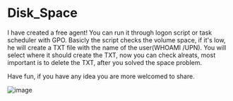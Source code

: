 # Disk_Space

I have created a free agent!
You can run it through logon script or task scheduler with GPO.
Basicly the script checks the volume space, if it's low, he will create a TXT file with the name of the user(WHOAMI /UPN).
You will select where it should create the TXT, now you can check alreats, most important is to delete the TXT,  after you solved the space problem.

Have fun, if you have any idea you are more welcomed to share.

![image](https://user-images.githubusercontent.com/96260271/154711504-55d482ae-80a2-424c-86ab-ed5b5dab98b6.png)
